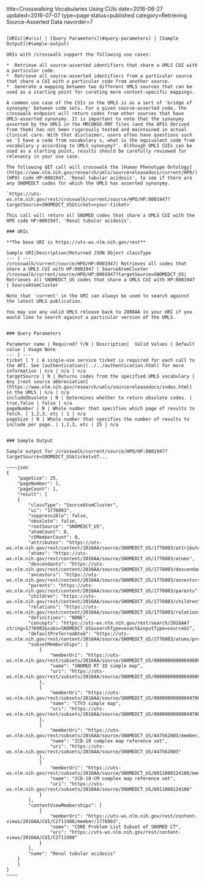 title=Crosswalking Vocabularies Using CUIs
date=2016-06-27
updated=2016-07-07
type=page
status=published
category=Retrieving Source-Asserted Data
navorder=7
~~~~~~

[URIs](#uris) | [Query Parameters](#query-parameters) | [Sample Output](#sample-output)

URIs with /crosswalk support the following use cases:

*  Retrieve all source-asserted identifiers that share a UMLS CUI with a particular code.
*  Retrieve all source-asserted identifiers from a particular source that share a CUI with a particular code from another source.
*  Generate a mapping between two different UMLS sources that can be used as a starting point for curating more context-specific mappings. 

A common use case of the CUIs in the UMLS is as a sort of 'bridge of synonymy' between code sets. For a given source-asserted code, the crosswalk endpoint will return codes from other sources that have UMLS-asserted synonymy. It is important to note that the synonymy asserted by the UMLS in the MRCONSO.RRF files (and the APIs derived from them) has not been rigorously tested and maintained in actual clinical care. With that disclaimer, users often have questions such as 'I have a code from vocabulary x, what is the equivalent code from vocabulary y according to UMLS synonymy?'. Although UMLS CUIs can be used as a starting point, results should be carefully reviewed for relevancy in your use case.

The following GET call will crosswalk the [Human Phenotype Ontology](https://www.nlm.nih.gov/research/umls/sourcereleasedocs/current/HPO/) (HPO) code HP:0001947, 'Renal tubular acidosis', to see if there are any SNOMEDCT codes for which the UMLS has asserted synonymy. 

`https://uts-ws.nlm.nih.gov/rest/crosswalk/current/source/HPO/HP:0001947?targetSource=SNOMEDCT_US&ticket=<your-ticket>`

This call will return all SNOMED codes that share a UMLS CUI with the HPO code HP:0001947, 'Renal tubular acidosis'. 

### URIs

**The base URI is https://uts-ws.nlm.nih.gov/rest**

Sample URI|Description|Returned JSON Object classType
--- | ---
/crosswalk/current/source/HPO/HP:0001947| Retrieves all codes that share a UMLS CUI with HP:0001947 | SourceAtomCluster
/crosswalk/current/source/HPO/HP:0001947?targetSource=SNOMEDCT_US| Retrieves all SNOMEDCT_US codes that share a UMLS CUI with HP:0001947 | SourceAtomCluster

Note that 'current' in the URI can always be used to search against the latest UMLS publication.

You may use any valid UMLS release back to 2008AA in your URI if you would like to search against a particular version of the UMLS.


### Query Parameters

Parameter name | Required? Y/N | Description|  Valid Values | Default value | Usage Note
--- | ---
ticket | Y | A single-use service ticket is required for each call to the API. See [authentication](../../authentication.html) for more information | n/a | n/a | n/a
targetSource | N | Returns codes from the specified UMLS vocabulary | Any [root source abbreviation](https://www.nlm.nih.gov/research/umls/sourcereleasedocs/index.html) in the UMLS | n/a | n/a
includeObsolete | N | Determines whether to return obsolete codes. | true,false | false | n/a
pageNumber | N | Whole number that specifies which page of results to fetch. | 1,2,3, etc | 1 | n/a
pageSize | N | Whole number that specifies the number of results to include per page. | 1,2,3, etc | 25 | n/a


### Sample Output

Sample output for /crosswalk/current/source/HPO/HP:0001947?targetSource=SNOMEDCT_US&ticket=ST...

~~~~json
{
	"pageSize": 25,
	"pageNumber": 1,
	"pageCount": 1,
	"result": [
	{
		"classType": "SourceAtomCluster",
		"ui": "1776003",
		"suppressible": false,
		"obsolete": false,
		"rootSource": "SNOMEDCT_US",
		"atomCount": 8,
		"cVMemberCount": 0,
		"attributes": "https://uts-ws.nlm.nih.gov/rest/content/2016AA/source/SNOMEDCT_US/1776003/attributes",
		"atoms": "https://uts-ws.nlm.nih.gov/rest/content/2016AA/source/SNOMEDCT_US/1776003/atoms",
		"descendants": "https://uts-ws.nlm.nih.gov/rest/content/2016AA/source/SNOMEDCT_US/1776003/descendants",
		"ancestors": "https://uts-ws.nlm.nih.gov/rest/content/2016AA/source/SNOMEDCT_US/1776003/ancestors",
		"parents": "https://uts-ws.nlm.nih.gov/rest/content/2016AA/source/SNOMEDCT_US/1776003/parents",
		"children": "https://uts-ws.nlm.nih.gov/rest/content/2016AA/source/SNOMEDCT_US/1776003/children",
		"relations": "https://uts-ws.nlm.nih.gov/rest/content/2016AA/source/SNOMEDCT_US/1776003/relations",
		"definitions": "NONE",
		"concepts": "https://uts-ws.nlm.nih.gov/rest/search/2016AA?string=1776003&sabs=SNOMEDCT_US&searchType=exact&inputType=sourceUi",
		"defaultPreferredAtom": "https://uts-ws.nlm.nih.gov/rest/content/2016AA/source/SNOMEDCT_US/1776003/atoms/preferred",
		"subsetMemberships": [
			{
				"memberUri": "https://uts-ws.nlm.nih.gov/rest/subsets/2016AA/source/SNOMEDCT_US/900000000000498005/member/1776003",
				"name": "SNOMED RT ID simple map",
				"uri": "https://uts-ws.nlm.nih.gov/rest/subsets/2016AA/source/SNOMEDCT_US/900000000000498005"
			},
			{
				"memberUri": "https://uts-ws.nlm.nih.gov/rest/subsets/2016AA/source/SNOMEDCT_US/900000000000497000/member/1776003",
				"name": "CTV3 simple map",
				"uri": "https://uts-ws.nlm.nih.gov/rest/subsets/2016AA/source/SNOMEDCT_US/900000000000497000"
			},
			{
				"memberUri": "https://uts-ws.nlm.nih.gov/rest/subsets/2016AA/source/SNOMEDCT_US/447562003/member/1776003",
				"name": "ICD-10 complex map reference set",
				"uri": "https://uts-ws.nlm.nih.gov/rest/subsets/2016AA/source/SNOMEDCT_US/447562003"
			},
			{
				"memberUri": "https://uts-ws.nlm.nih.gov/rest/subsets/2016AA/source/SNOMEDCT_US/6011000124106/member/1776003",
				"name": "ICD-10-CM complex map reference set",
				"uri": "https://uts-ws.nlm.nih.gov/rest/subsets/2016AA/source/SNOMEDCT_US/6011000124106"
			}
		],
		"contentViewMemberships": [
			{
				"memberUri": "https://uts-ws.nlm.nih.gov/rest/content-views/2016AA/CUI/C2711988/member/1776003",
				"name": "CORE Problem List Subset of SNOMED CT",
				"uri": "https://uts-ws.nlm.nih.gov/rest/content-views/2016AA/CUI/C2711988"
			}
		],
		"name": "Renal tubular acidosis"
	}
	]
}
~~~~

